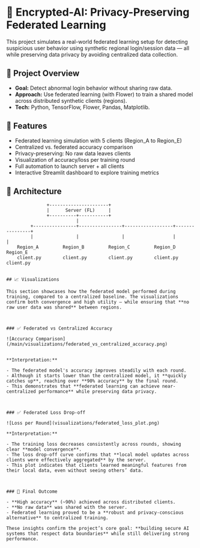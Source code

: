 # 🔐 Encrypted-AI: Privacy-Preserving Federated Learning

This project simulates a real-world federated learning setup for detecting suspicious user behavior using synthetic regional login/session data — all while preserving data privacy by avoiding centralized data collection.



## 🚀 Project Overview

- **Goal:** Detect abnormal login behavior without sharing raw data.
- **Approach:** Use federated learning (with Flower) to train a shared model across distributed synthetic clients (regions).
- **Tech:** Python, TensorFlow, Flower, Pandas, Matplotlib.



## 🧠 Features

-  Federated learning simulation with 5 clients (Region_A to Region_E)
-  Centralized vs. federated accuracy comparison
-  Privacy-preserving: No raw data leaves clients
-  Visualization of accuracy/loss per training round
-  Full automation to launch server + all clients
-  Interactive Streamlit dashboard to explore training metrics



## 🧪 Architecture

```plaintext
               +----------------------+
               |      Server (FL)     |
               +----------+-----------+
                          |
         +----------------+----------------+------------------+----------------+
         |                |                |                  |                |
    Region_A         Region_B         Region_C         Region_D         Region_E
    client.py        client.py        client.py        client.py        client.py


## 📈 Visualizations

This section showcases how the federated model performed during training, compared to a centralized baseline. The visualizations confirm both convergence and high utility — while ensuring that **no raw user data was shared** between regions.



### ✅ Federated vs Centralized Accuracy

![Accuracy Comparison](/main/visualizations/federated_vs_centralized_accuracy.png)


**Interpretation:**

- The federated model's accuracy improves steadily with each round.
- Although it starts lower than the centralized model, it **quickly catches up**, reaching over **90% accuracy** by the final round.
- This demonstrates that **federated learning can achieve near-centralized performance** while preserving data privacy.



### ✅ Federated Loss Drop-off

![Loss per Round](visualizations/federated_loss_plot.png)

**Interpretation:**

- The training loss decreases consistently across rounds, showing clear **model convergence**.
- The loss drop-off curve confirms that **local model updates across clients were effectively aggregated** by the server.
- This plot indicates that clients learned meaningful features from their local data, even without seeing others’ data.



### 🎯 Final Outcome

- **High accuracy** (~90%) achieved across distributed clients.
- **No raw data** was shared with the server.
- Federated learning proved to be a **robust and privacy-conscious alternative** to centralized training.

These insights confirm the project’s core goal: **building secure AI systems that respect data boundaries** while still delivering strong performance.

